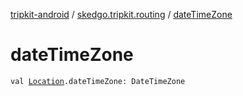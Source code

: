 [tripkit-android](../index.md) / [skedgo.tripkit.routing](index.md) / [dateTimeZone](./date-time-zone.md)

# dateTimeZone

`val `[`Location`](../com.skedgo.android.common.model/-location/index.md)`.dateTimeZone: DateTimeZone`
